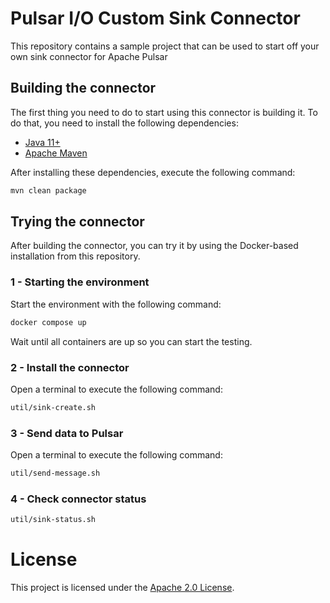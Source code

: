 # Pulsar I/O Custom Sink Connector

This repository contains a sample project that can be used to start off your own sink connector for Apache Pulsar

## Building the connector

The first thing you need to do to start using this connector is building it. To do that, you need to install the following dependencies:

- [Java 11+](https://openjdk.java.net/)
- [Apache Maven](https://maven.apache.org/)

After installing these dependencies, execute the following command:

```bash
mvn clean package
```

## Trying the connector

After building the connector, you can try it by using the Docker-based installation from this repository.

### 1 - Starting the environment

Start the environment with the following command:

```bash
docker compose up
```

Wait until all containers are up so you can start the testing.

### 2 - Install the connector

Open a terminal to execute the following command:

```bash
util/sink-create.sh
```

### 3 - Send data to Pulsar

Open a terminal to execute the following command:

```bash
util/send-message.sh
```

### 4 - Check connector status

```bash
util/sink-status.sh
```

# License

This project is licensed under the [Apache 2.0 License](./LICENSE).